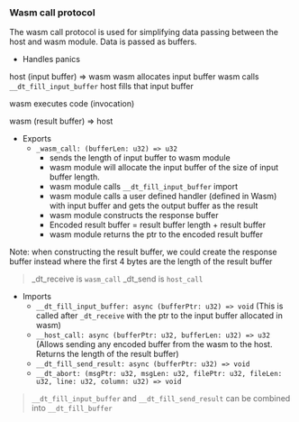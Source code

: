 ### Wasm call protocol
The wasm call protocol is used for simplifying data passing between the host and wasm module.
Data is passed as buffers.
- Handles panics

host (input buffer) => wasm 
wasm allocates input buffer
wasm calls `__dt_fill_input_buffer`
host fills that input buffer

wasm executes code (invocation)

wasm (result buffer) => host 
- Exports
    - `_wasm_call: (bufferLen: u32) => u32`
      - sends the length of input buffer to wasm module
      - wasm module will allocate the input buffer of the size of input buffer length.
      - wasm module calls `__dt_fill_input_buffer` import
      - wasm module calls a user defined handler (defined in Wasm) with input buffer and gets the output buffer as the result
      - wasm module constructs the response buffer
      - Encoded result buffer = result buffer length + result buffer 
      - wasm module returns the ptr to the encoded result buffer

Note: when constructing the result buffer, we could create the response buffer instead where the first 4 bytes are the length of the result buffer
> _dt_receive is `wasm_call`
> _dt_send is `host_call`

- Imports
    - `__dt_fill_input_buffer: async (bufferPtr: u32) => void` (This is called after `_dt_receive` with the ptr to the input buffer allocated in wasm)
    - `__host_call: async (bufferPtr: u32, bufferLen: u32) => u32` (Allows sending any encoded buffer from the wasm to the host. Returns the length of the result buffer)
    - `__dt_fill_send_result: async (bufferPtr: u32) => void`
    - `__dt_abort: (msgPtr: u32, msgLen: u32, filePtr: u32, fileLen: u32, line: u32, column: u32) => void`


> `__dt_fill_input_buffer` and `__dt_fill_send_result` can be combined into `__dt_fill_buffer`
